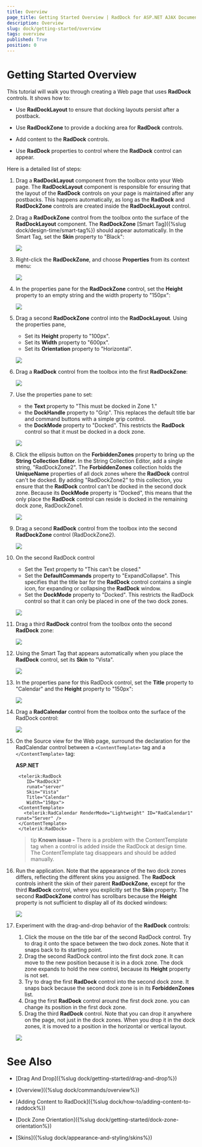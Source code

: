 ```yaml
---
title: Overview
page_title: Getting Started Overview | RadDock for ASP.NET AJAX Documentation
description: Overview
slug: dock/getting-started/overview
tags: overview
published: True
position: 0
---
```


# Getting Started Overview



This tutorial will walk you through creating a Web page that uses **RadDock** controls. It shows how to:

* Use **RadDockLayout** to ensure that docking layouts persist after a postback.

* Use **RadDockZone** to provide a docking area for **RadDock** controls.

* Add content to the **RadDock** controls.

* Use **RadDock** properties to control where the **RadDock** control can appear.


Here is a detailed list of steps:

1. Drag a **RadDockLayout** component from the toolbox onto your Web page. The **RadDockLayout** component is responsible for ensuring that the layout of the **RadDock** controls on your page is maintained after any postbacks. This happens automatically, as long as the **RadDock** and **RadDockZone** controls are created inside the **RadDockLayout** control.

1. Drag a **RadDockZone** control from the toolbox onto the surface of the **RadDockLayout** component. The **RadDockZone** [Smart Tag]({%slug dock/design-time/smart-tag%}) should appear automatically. In the Smart Tag, set the **Skin** property to "Black":

	![](images/raddockzone1.png)

1. Right-click the **RadDockZone**, and choose **Properties** from its context menu:

	![](images/dock-properties.png)

1. In the properties pane for the **RadDockZone** control, set the **Height** property to an empty string and the width property to "150px":

	![](images/dock-verticalproperties.png)

1. Drag a second **RadDockZone** control into the **RadDockLayout**. Using the properties pane,
	* Set its **Height** property to "100px".
	* Set its **Width** property to "600px".
	* Set its **Orientation** property to "Horizontal".

	![](images/dock-horizontalproperties.png)


1. Drag a **RadDock** control from the toolbox into the first **RadDockZone**:

	![](images/dock-addraddock.png)

1. Use the properties pane to set:
	* the **Text** property to "This must be docked in Zone 1."
	* the **DockHandle** property to "Grip". This replaces the default title bar and command buttons with a simple grip control.
	* the **DockMode** property to "Docked". This restricts the **RadDock** control so that it must be docked in a dock zone.

	![](images/dockhandlegrip.png)

1. Click the ellipsis button on the **ForbiddenZones** property to bring up the **String Collection Editor**. In the String Collection Editor, add a single string, "RadDockZone2". The **ForbiddenZones** collection holds the **UniqueName** properties of all dock zones where the **RadDock** control can't be docked. By adding "RadDockZone2" to this collection, you ensure that the **RadDock** control can't be docked in the second dock zone. Because its **DockMode** property is "Docked", this means that the only place the **RadDock** control can reside is docked in the remaining dock zone, RadDockZone1.

	![](images/dock-forbiddenzones.png)

1. Drag a second **RadDock** control from the toolbox into the second **RadDockZone** control (RadDockZone2).

	![](images/raddock2.png)

1. On the second RadDock control
	* Set the Text property to "This can't be closed."
	* Set the **DefaultCommands** property to "ExpandCollapse". This specifies that the title bar for the **RadDock** control contains a single icon, for expanding or collapsing the **RadDock** window.
	* Set the **DockMode** property to "Docked". This restricts the RadDock control so that it can only be placed in one of the two dock zones.

	![](images/dock-defaultcommands.png)

1. Drag a third **RadDock** control from the toolbox onto the second **RadDock** zone:

	![](images/raddock3.png)

1. Using the Smart Tag that appears automatically when you place the **RadDock** control, set its **Skin** to "Vista".

	![](images/raddockskin.png)

1. In the properties pane for this RadDock control, set the **Title** property to "Calendar" and the **Height** property to "150px":

	![](images/dock-titleproperty.png)

1. Drag a **RadCalendar** control from the toolbox onto the surface of the RadDock control:

	![](images/dock-calendartemplate.png)

1. On the Source view for the Web page, surround the declaration for the RadCalendar control between a `<ContentTemplate>` tag and a `</ContentTemplate>` tag:

	__ASP.NET__

		<telerik:RadDock
		   ID="RadDock3"
		   runat="server"
		   Skin="Vista"
		   Title="Calendar"
		   Width="150px">
		<ContentTemplate>
		  <telerik:RadCalendar RenderMode="Lightweight" ID="RadCalendar1" runat="Server" />
		</ContentTemplate>
		</telerik:RadDock> 


	>tip **Known issue -** There is a problem with the ContentTemplate tag when a control is added inside the RadDock at design time. The ContentTemplate tag disappears and should be added manually.

1. Run the application. Note that the appearance of the two dock zones differs, reflecting the different skins you assigned. The **RadDock** controls inherit the skin of their parent **RadDockZone**, except for the third **RadDock** control, where you explicitly set the **Skin** property. The second **RadDockZone** control has scrollbars because the **Height** property is not sufficient to display all of its docked windows:

	![](images/dock-gettingstarted1.png)

1. Experiment with the drag-and-drop behavior of the **RadDock** controls:
	1. Click the mouse on the title bar of the second RadDock control. Try to drag it onto the space between the two dock zones. Note that it snaps back to its starting point.
	1. Drag the second RadDock control into the first dock zone. It can move to the new position because it is in a dock zone. The dock zone expands to hold the new control, because its **Height** property is not set.
	1. Try to drag the first **RadDock** control into the second dock zone. It snaps back because the second dock zone is in its **ForbiddenZones** list.
	1. Drag the first **RadDock** control around the first dock zone. you can change its position in the first dock zone.
	1. Drag the third **RadDock** control. Note that you can drop it anywhere on the page, not just in the dock zones. When you drop it in the dock zones, it is moved to a position in the horizontal or vertical layout.

	![](images/dock-gettingstarted2.png)

# See Also

 * [Drag And Drop]({%slug dock/getting-started/drag-and-drop%})

 * [Overview]({%slug dock/commands/overview%})

 * [Adding Content to RadDock]({%slug dock/how-to/adding-content-to-raddock%})

 * [Dock Zone Orientation]({%slug dock/getting-started/dock-zone-orientation%})

 * [Skins]({%slug dock/appearance-and-styling/skins%})

